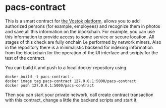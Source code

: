 # pacs-contract

This is a smart contract for [the Vostok platform](https://vostok.io/), allows you to add authorized persons (for example, employees) and recognize them in photos and save all this information on the blockchain. For example, you can use this information to provide access to some service or secure location. All stages of this check are fully onchain i.e performed by network miners. Also in the repository there is a minimalistic backend for indexing information from the blockchain for the operation of the UI interface and scripts for the test of the contract.

You can build it and push to a local docker repository using

```
docker build -t pacs-contract .
docker image tag pacs-contract 127.0.0.1:5000/pacs-contract
docker push 127.0.0.1:5000/pacs-contract
```

Then you can start your private network, call create contract transaction with this contract, change a little the backend scripts and start it.
